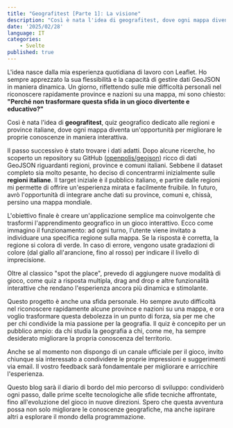 ```yaml
---
title: "Geografitest [Parte 1]: La visione"
description: "Così è nata l'idea di geografitest, dove ogni mappa diventa un'opportunità per migliorare le proprie conoscenze in maniera interattiva."
date: '2025/02/28'
language: IT
categories: 
	- Svelte
published: true
---
```


L'idea nasce dalla mia esperienza quotidiana di lavoro con Leaflet. Ho sempre apprezzato la sua flessibilità e la capacità di gestire dati GeoJSON in maniera dinamica. Un giorno, riflettendo sulle mie difficoltà personali nel riconoscere rapidamente province e nazioni su una mappa, mi sono chiesto: **"Perché non trasformare questa sfida in un gioco divertente e educativo?"**

Così è nata l'idea di **geografitest**, quiz geografico dedicato alle regioni e province italiane, dove ogni mappa diventa un'opportunità per migliorare le proprie conoscenze in maniera interattiva.

Il passo successivo è stato trovare i dati adatti. Dopo alcune ricerche, ho scoperto un repository su GitHub ([openpolis/geojson](https://github.com/openpolis/geojson-italy)) ricco di dati GeoJSON riguardanti regioni, province e comuni italiani. Sebbene il dataset completo sia molto pesante, ho deciso di concentrarmi inizialmente sulle **regioni italiane**. Il target iniziale è il pubblico italiano, e partire dalle regioni mi permette di offrire un'esperienza mirata e facilmente fruibile. In futuro, avrò l'opportunità di integrare anche dati su province, comuni e, chissà, persino una mappa mondiale.

L'obiettivo finale è creare un'applicazione semplice ma coinvolgente che trasformi l'apprendimento geografico in un gioco interattivo. Ecco come immagino il funzionamento: ad ogni turno, l'utente viene invitato a individuare una specifica regione sulla mappa. Se la risposta è corretta, la regione si colora di verde. In caso di errore, vengono usate gradazioni di colore (dal giallo all'arancione, fino al rosso) per indicare il livello di imprecisione.

Oltre al classico "spot the place", prevedo di aggiungere nuove modalità di gioco, come quiz a risposta multipla, drag and drop e altre funzionalità interattive che rendano l'esperienza ancora più dinamica e stimolante.

Questo progetto è anche una sfida personale. Ho sempre avuto difficoltà nel riconoscere rapidamente alcune province e nazioni su una mappa, e ora voglio trasformare questa debolezza in un punto di forza, sia per me che per chi condivide la mia passione per la geografia. Il quiz è concepito per un pubblico ampio: da chi studia la geografia a chi, come me, ha sempre desiderato migliorare la propria conoscenza del territorio.

Anche se al momento non dispongo di un canale ufficiale per il gioco, invito chiunque sia interessato a condividere le proprie impressioni e suggerimenti via email. Il vostro feedback sarà fondamentale per migliorare e arricchire l'esperienza.

Questo blog sarà il diario di bordo del mio percorso di sviluppo: condividerò ogni passo, dalle prime scelte tecnologiche alle sfide tecniche affrontate, fino all'evoluzione del gioco in nuove direzioni. Spero che questa avventura possa non solo migliorare le conoscenze geografiche, ma anche ispirare altri a esplorare il mondo della programmazione.